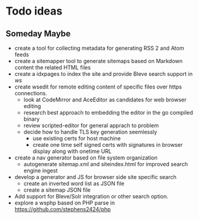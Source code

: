 
# Todo ideas

## Someday Maybe

+ create a tool for collecting metadata for generating RSS 2 and Atom feeds
+ create a sitemapper tool to generate sitemaps based on Markdown content the related HTML files
+ create a idxpages to index the site and provide Bleve search support in _ws_
+ create wsedit for remote editing content of specific files over https connections.
    + look at CodeMirror and AceEditor as candidates for web browser editing
    + research best approach to embedding the editor in the go compiled binary
    + review scripted-editor for general apprach to problem
    + decide how to handle TLS key generation seemlessly
        + use existing certs for host machine
        + create one time self signed certs with signatures in browser display along with onetime URL
+ create a nav generator based on file system organization
    + autogenerate sitemap.xml and siteindex.html for improved search engine ingest
+ develop a generator and JS for browser side site specific search
    + create an inverted word list as JSON file
    + create a sitemap JSON file
+ Add support for Bleve/Solr integration or other search option.
+ explore a wsphp based on PHP parse in https://github.com/stephens2424/php



